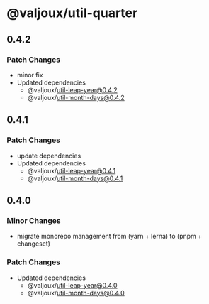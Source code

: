 # @valjoux/util-quarter

## 0.4.2

### Patch Changes

- minor fix
- Updated dependencies
  - @valjoux/util-leap-year@0.4.2
  - @valjoux/util-month-days@0.4.2

## 0.4.1

### Patch Changes

- update dependencies
- Updated dependencies
  - @valjoux/util-leap-year@0.4.1
  - @valjoux/util-month-days@0.4.1

## 0.4.0

### Minor Changes

- migrate monorepo management from (yarn + lerna) to (pnpm + changeset)

### Patch Changes

- Updated dependencies
  - @valjoux/util-leap-year@0.4.0
  - @valjoux/util-month-days@0.4.0
